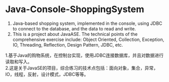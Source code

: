 # Java-Console-ShoppingSystem

1. Java-based shopping system, implemented in the console, using JDBC to connect to the database, and the data to read and write.
2. This is a project about JavaASE. The technical points of the comprehensive exercise include: Object Oriented, Collection, Exception, IO, Threading, Reflection, Design Pattern, JDBC, etc.

1.基于Java的购物系统，在控制台实现，使用JDBC连接数据库，并且对数据进行读取和写入。                    
2.这是关于JavaSE的项目，综合练习的技术点包括：面向对象，集合，异常，IO，线程，反射，设计模式，JDBC等等。
